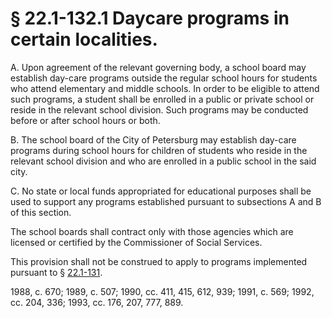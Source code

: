 # § 22.1-132.1 Daycare programs in certain localities.

<p>A. Upon agreement of the relevant governing body, a school board may establish day-care programs outside the regular school hours for students who attend elementary and middle schools. In order to be eligible to attend such programs, a student shall be enrolled in a public or private school or reside in the relevant school division. Such programs may be conducted before or after school hours or both.</p><p>B. The school board of the City of Petersburg may establish day-care programs during school hours for children of students who reside in the relevant school division and who are enrolled in a public school in the said city.</p><p>C. No state or local funds appropriated for educational purposes shall be used to support any programs established pursuant to subsections A and B of this section.</p><p>The school boards shall contract only with those agencies which are licensed or certified by the Commissioner of Social Services.</p><p>This provision shall not be construed to apply to programs implemented pursuant to § <a href='http://law.lis.virginia.gov/vacode/22.1-131/'>22.1-131</a>.</p><p>1988, c. 670; 1989, c. 507; 1990, cc. 411, 415, 612, 939; 1991, c. 569; 1992, cc. 204, 336; 1993, cc. 176, 207, 777, 889.</p>
